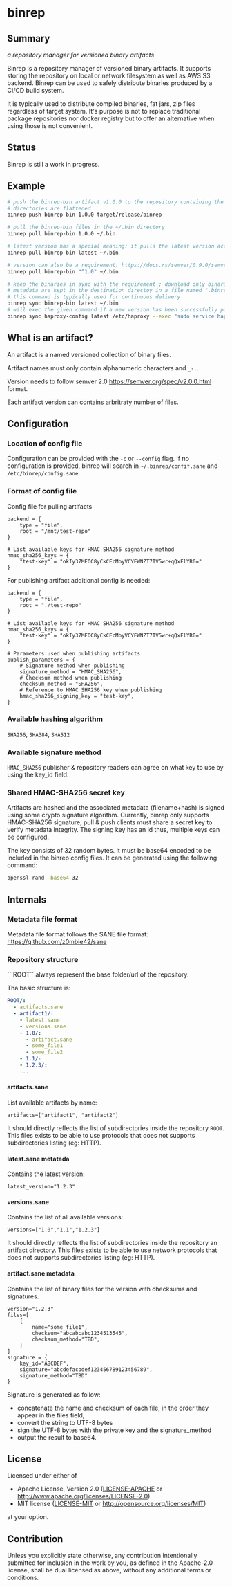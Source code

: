 # binrep

## Summary

_a repository manager for versioned binary artifacts_

Binrep is a repository manager of versioned binary artifacts. It supports 
storing the repository on local or network filesystem as well as AWS S3 backend. 
Binrep can be used to safely distribute binaries produced by a CI/CD build system. 

It is typically used to distribute compiled binaries, fat jars, zip files regardless of target
system. It's purpose is not to replace traditional package repositories nor docker registry but to
offer an alternative when using those is not convenient.

## Status

Binrep is still a work in progress.  

## Example 

```bash
# push the binrep-bin artifact v1.0.0 to the repository containing the target/release/binrep binray file
# directories are flattened
binrep push binrep-bin 1.0.0 target/release/binrep

# pull the binrep-bin files in the ~/.bin directory
binrep pull binrep-bin 1.0.0 ~/.bin

# latest version has a special meaning: it pulls the latest version according to semver.
binrep pull binrep-bin latest ~/.bin

# version can also be a requirement: https://docs.rs/semver/0.9.0/semver/#requirements
binrep pull binrep-bin "^1.0" ~/.bin

# keep the binaries in sync with the requirement ; download only binaries if needed
# metadata are kept in the destination directoy in a file named ".binrep-bin.sane"
# this command is typically used for continuous delivery
binrep sync binrep-bin latest ~/.bin
# will exec the given command if a new version has been successfully pulled
binrep sync haproxy-config latest /etc/haproxy --exec "sudo service haproxy reload"
```

## What is an artifact?

An artifact is a named versioned collection of binary files. 

Artifact names must only contain alphanumeric characters and `_-.`.  

Version needs to follow semver 2.0 https://semver.org/spec/v2.0.0.html format. 

Each artifact version can contains arbritraty number of files. 

## Configuration

### Location of config file

Configuration can be provided with the `-c` or `--config` flag. If no configuration is provided, binrep will 
search in `~/.binrep/confif.sane` and `/etc/binrep/config.sane`.

### Format of config file

Config file for pulling artifacts
```sane
backend = {
    type = "file",
    root = "/mnt/test-repo"
}

# List available keys for HMAC SHA256 signature method
hmac_sha256_keys = {
    "test-key" = "okIy37MEOC8yCkCEcMbyVCYEWNZT7IV5wr+qQxFlYR0="
}
```

For publishing artifact additional config is needed: 
```sane
backend = {
    type = "file",
    root = "./test-repo"
}

# List available keys for HMAC SHA256 signature method
hmac_sha256_keys = {
    "test-key" = "okIy37MEOC8yCkCEcMbyVCYEWNZT7IV5wr+qQxFlYR0="
}

# Parameters used when publishing artifacts
publish_parameters = {
    # Signature method when publishing
    signature_method = "HMAC_SHA256",
    # Checksum method when publishing
    checksum_method = "SHA256",
    # Reference to HMAC SHA256 key when publishing
    hmac_sha256_signing_key = "test-key",
}
```
### Available hashing algorithm

`SHA256`, `SHA384`, `SHA512`

### Available signature method

`HMAC_SHA256` publisher & repository readers can agree on what key to use by using the key_id field.

### Shared HMAC-SHA256 secret key

Artifacts are hashed and the associated metadata (filename+hash) is signed using some crypto signature algorithm. 
Currently, binrep only supports HMAC-SHA256 signature, pull & push clients must share a secret key to verify metadata
integrity. The signing key has an id thus, multiple keys can be configured.

The key consists of 32 random bytes. It must be base64 encoded to be included in the binrep config files. 
It can be generated using the following command: 
````bash
openssl rand -base64 32
````

## Internals

### Metadata file format

Metadata file format follows the SANE file format: https://github.com/z0mbie42/sane

### Repository structure

```ROOT`` always represent the base folder/url of the repository.

Tha basic structure is: 
```yml
ROOT/:
  - actifacts.sane
  - artifact1/:
    - latest.sane
    - versions.sane
    - 1.0/:
      - artifact.sane
      - some_file1
      - some_file2
    - 1.1/:
    - 1.2.3/:
    ...
```

#### artifacts.sane

List available artifacts by name:
```sane
artifacts=["artifact1", "artifact2"]
``` 
It should directly reflects the list of subdirectories inside the repository ```ROOT```. This files exists to be able to use protocols that does not supports subdirectories listing (eg: HTTP).

#### latest.sane metatada

Contains the latest version:
```sane
latest_version="1.2.3"
```

#### versions.sane

Contains the list of all available versions:
```sane
versions=["1.0","1.1","1.2.3"]
```
It should directly reflects the list of subdirectories inside the repository an artifact directory. This files exists to be able to use network protocols that does not supports subdirectories listing (eg: HTTP).

#### artifact.sane metadata

Contains the list of binary files for the version with checksums and signatures.
```sane
version="1.2.3"
files=[
    {
        name="some_file1",
        checksum="abcabcabc1234513545",
        checksum_method="TBD",
    }
]
signature = {
    key_id="ABCDEF",
    signature="abcdefacbdef123456789123456789",
    signature_method="TBD"
}
```

Signature is generated as follow: 
- concatenate the name and checksum of each file, in the order they appear in the files field,
- convert the string to UTF-8 bytes
- sign the UTF-8 bytes with the private key and the signature_method
- output the result to base64.



## License

Licensed under either of

 * Apache License, Version 2.0
   ([LICENSE-APACHE](LICENSE-APACHE) or http://www.apache.org/licenses/LICENSE-2.0)
 * MIT license
   ([LICENSE-MIT](LICENSE-MIT) or http://opensource.org/licenses/MIT)

at your option.

## Contribution

Unless you explicitly state otherwise, any contribution intentionally submitted
for inclusion in the work by you, as defined in the Apache-2.0 license, shall be
dual licensed as above, without any additional terms or conditions.


